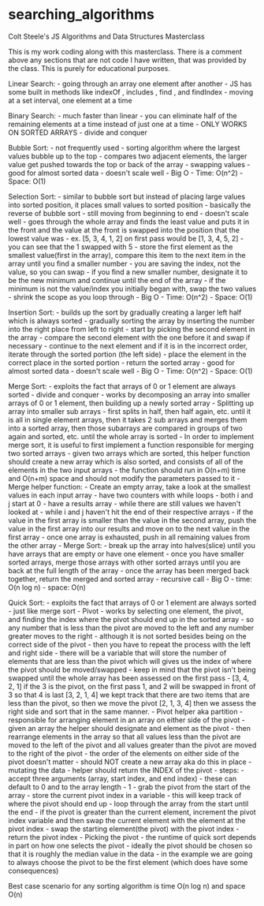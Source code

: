 # searching_algorithms
Colt Steele's JS Algorithms and Data Structures Masterclass

This is my work coding along with this masterclass. There is a comment above any sections that are not code I have written, that was provided by the class. This is purely for educational purposes. 

Linear Search:
    - going through an array one element after another
    - JS has some built in methods like indexOf , includes , find , and findIndex
    - moving at a set interval, one element at a time

Binary Search:
    - much faster than linear
    - you can eliminate half of the remaining elements at a time instead of just one at a time
    - ONLY WORKS ON SORTED ARRAYS
    - divide and conquer

Bubble Sort:
    - not frequently used
    - sorting algorithm where the largest values bubble up to the top
    - compares two adjacent elements, the larger value get pushed towards the top or back of the array
    - swapping values 
    - good for almost sorted data
    - doesn't scale well
    - Big O
        - Time: O(n^2)
        - Space: O(1)

Selection Sort: 
    - similar to bubble sort but instead of placing large values into sorted position, it places small values to sorted position
    - basically the reverse of bubble sort
    - still moving from beginning to end
    - doesn't scale well
    - goes through the whole array and finds the least value and puts it in the front and the value at the front is swapped into the position that the lowest value was
    - ex. [5, 3, 4, 1, 2] on first pass would be [1, 3, 4, 5, 2]
        - you can see that the 1 swapped with 5
    - store the first element as the smallest value(first in the array), compare this item to the next item in the array until you find a smaller number 
        - you are saving the index, not the value, so you can swap
        - if you find a new smaller number, designate it to be the new minimum and continue until the end of the array
        - if the minimum is not the value/index you initially began with, swap the two values
        - shrink the scope as you loop through 
    - Big O
        - Time: O(n^2)
        - Space: O(1)

Insertion Sort:
    - builds up the sort by gradually creating a larger left half which is always sorted
        - gradually sorting the array by inserting the number into the right place from left to right 
    - start by picking the second element in the array
        - compare the second element with the one before it and swap if necessary
        - continue to the next element and if it is in the incorrect order, iterate through the sorted portion (the left side)
        - place the element in the correct place in the sorted portion
        - return the sorted array
    - good for almost sorted data
    - doesn't scale well
    - Big O
        - Time: O(n^2)
        - Space: O(1)

Merge Sort:
    - exploits the fact that arrays of 0 or 1 element are always sorted
    - divide and conquer
    - works by decomposing an array into smaller arrays of 0 or 1 element, then building up a newly sorted array
    - Splitting up array into smaller sub arrays
    - first splits in half, then half again, etc. until it is all in single element arrays, then it takes 2 sub arrays and merges them into a sorted array, then those subarrays are compared in groups of two again and sorted, etc. until the whole array is sorted
    - In order to implement merge sort, it is useful to first implement a function responsible for merging two sorted arrays
        - given two arrays which are sorted, this helper function should create a new array which is also sorted, and consists of all of the elements in the two input arrays
        - the function should run in O(n+m) time and O(n+m) space and should not modify the parameters passed to it
    - Merge helper function:
        - Create an empty array, take a look at the smallest values in each input array
            - have two counters with while loops
                - both i and j start at 0
                - have a results array
                - while there are still values we haven't looked at
                    - while i and j haven't hit the end of their respective arrays
                - if the value in the first array is smaller than the value in the second array, push the value in the first array into our results and move on to the next value in the first array
                - once one array is exhausted, push in all remaining values from the other array
    - Merge Sort:
        - break up the array into halves(slice) until you have arrays that are empty or have one element
        - once you have smaller sorted arrays, merge those arrays with other sorted arrays until you are back at the full length of the array
        - once the array has been merged back together, return the merged and sorted array
        - recursive call
    - Big O
        - time: O(n log n)
        - space: O(n)

Quick Sort:
    - exploits the fact that arrays of 0 or 1 element are always sorted
	    - just like merge sort
    - Pivot
        - works by selecting one element, the pivot, and finding the index where the pivot should end up in the sorted array
        - so any number that is less than the pivot are moved to the left and any number greater moves to the right 
            - although it is not sorted besides being on the correct side of the pivot
            - then you have to repeat the process with the left and right side
        - there will be a variable that will store the number of elements that are less than the pivot which will gives us the index of where the pivot should be moved/swapped
            - keep in mind that the pivot isn't being swapped until the whole array has been assessed on the first pass
            - [3, 4, 2, 1] if the 3 is the pivot, on the first pass 1, and 2 will be swapped in front of 3 so that 4 is last [3, 2, 1, 4] we kept track that there are two items that are less than the pivot, so then we move the pivot [2, 1, 3, 4] then we assess the right side and sort that in the same manner. 
    - Pivot helper aka partition 
        - responsible for arranging element in an array on either side of the pivot
        - given an array the helper should designate and element as the pivot
        - then rearrange elements in the array so that all values less than the pivot are moved to the left of the pivot and all values greater than the pivot are moved to the right of the pivot
        - the order of the elements on either side of the pivot doesn't matter
        - should NOT create a new array aka do this in place
            - mutating the data
        - helper should return the INDEX of the pivot
        - steps:
            - accept three arguments (array, start index, and end index)
                - these can default to 0 and to the array length - 1
            - grab the pivot from the start of the array
            - store the current pivot index in a variable
                - this will keep track of where the pivot should end up
            - loop through the array from the start until the end
                - if the pivot is greater than the current element, increment the pivot index variable and then swap the current element with the element at the pivot index
            - swap the starting element(the pivot) with the pivot index
            - return the pivot index
    - Picking the pivot
        - the runtime of quick sort depends in part on how one selects the pivot
        - ideally the pivot should be chosen so that it is roughly the median value in the data
        - in the example we are going to always choose the pivot to be the first element (which does have some consequences)

Best case scenario for any sorting algorithm is time O(n log n) and space O(n)